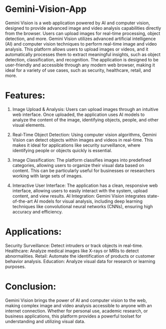 # Gemini-Vision-App
Gemini Vision is a web application powered by AI and computer vision, designed to provide advanced image and video analysis capabilities directly from the browser. Users can upload images for real-time processing, object detection, and more. Gemini Vision utilizes advanced artificial intelligence (AI) and computer vision techniques to perform real-time image and video analysis. This platform allows users to upload images or videos, and it automatically processes them to extract meaningful insights, such as object detection, classification, and recognition. The application is designed to be user-friendly and accessible through any modern web browser, making it ideal for a variety of use cases, such as security, healthcare, retail, and more.

# Features:

1. Image Upload & Analysis: Users can upload images through an intuitive web interface. Once uploaded, the application uses AI models to analyze the content of the image, identifying objects, people, and other 
   visual elements.
   
2. Real-Time Object Detection: Using computer vision algorithms, Gemini Vision can detect objects within images and videos in real-time. This makes it ideal for applications like security surveillance, where 
   identifying people or objects quickly is essential.
   
3. Image Classification: The platform classifies images into predefined categories, allowing users to organize their visual data based on content. This can be particularly useful for businesses or researchers 
   working with large sets of images.
   
4. Interactive User Interface: The application has a clean, responsive web interface, allowing users to easily interact with the system, upload content, and view results.
   AI Integration: Gemini Vision integrates state-of-the-art AI models for visual analysis, including deep learning techniques like convolutional neural networks (CNNs), ensuring high accuracy and efficiency.

# Applications:
Security Surveillance: Detect intruders or track objects in real-time.
Healthcare: Analyze medical images like X-rays or MRIs to detect abnormalities.
Retail: Automate the identification of products or customer behavior analysis.
Education: Analyze visual data for research or learning purposes.

# Conclusion:
Gemini Vision brings the power of AI and computer vision to the web, making complex image and video analysis accessible to anyone with an internet connection. Whether for personal use, academic research, or business applications, this platform provides a powerful toolset for understanding and utilizing visual data.
